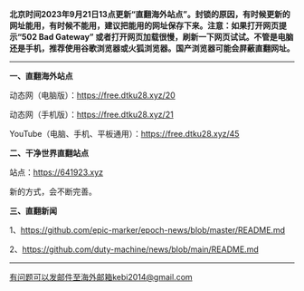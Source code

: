 **北京时间2023年9月21日13点更新“直翻海外站点”。封锁的原因，有时候更新的网址能用，有时候不能用，建议把能用的网址保存下来。注意：如果打开网页提示“502 Bad Gateway” 或者打开网页加载很慢，刷新一下网页试试。不管是电脑还是手机，推荐使用谷歌浏览器或火狐浏览器。国产浏览器可能会屏蔽直翻网址。**

***

**一、直翻海外站点**

动态网（电脑版）：https://free.dtku28.xyz/20 

动态网（手机版）：https://free.dtku28.xyz/21 

YouTube（电脑、手机、平板通用）：https://free.dtku28.xyz/45

**二、干净世界直翻站点**

站点：https://641923.xyz 

新的方式，会不断完善。

**三、直翻新闻**

1、https://github.com/epic-marker/epoch-news/blob/master/README.md

2、https://github.com/duty-machine/news/blob/main/README.md

***


有问题可以发邮件至海外邮箱kebi2014@gmail.com